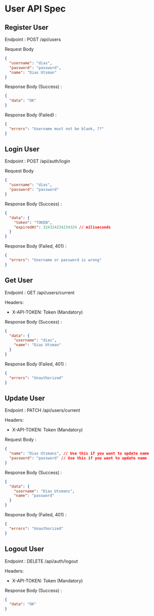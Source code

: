 # User API Spec


## Register User

Endpoint : POST /api/users

Request Body

```json
{
  "username": "dias",
  "password": "password",
  "name": "Dias Utsman"
}
```

Response Body (Success) : 

```json
{
  "data": "OK"
}
```

Response Body (Failed) :

```json
{
  "errors": "Username must not be blank, ??"
}
```

## Login User

Endpoint : POST /api/auth/login

Request Body

```json
{
  "username": "dias",
  "password": "password"
}
```

Response Body (Success) :

```json
{
  "data": {
    "token": "TOKEN",
    "expiredAt": 324324234234324 // miliseconds
  }
}
```

Response Body (Failed, 401) :

```json
{
  "errors": "Username or password is wrong"
}
```

## Get User

Endpoint : GET /api/users/current

Headers:
- X-API-TOKEN: Token (Mandatory)

Response Body (Success) :

```json
{
  "data": {
    "username": "dias",
    "name": "Dias Utsman"
  }
}
```

Response Body (Failed, 401) :

```json
{
  "errors": "Unauthorized"
}
```

## Update User

Endpoint : PATCH /api/users/current

Headers:
- X-API-TOKEN: Token (Mandatory)

Request Body :

```json
{
  "name": "Dias Utsmans", // Use this if you want to update name
  "password": "password" // Use this if you want to update name
}
```

Response Body (Success) :

```json
{
  "data": {
    "username": "Dias Utsmans",
    "name": "password"
  }
}
```

Response Body (Failed, 401) :

```json
{
  "errors": "Unauthorized"
}
```


## Logout User

Endpoint : DELETE /api/auth/logout

Headers:
- X-API-TOKEN: Token (Mandatory)

Response Body (Success) :

```json
{
  "data": "OK"
}
```